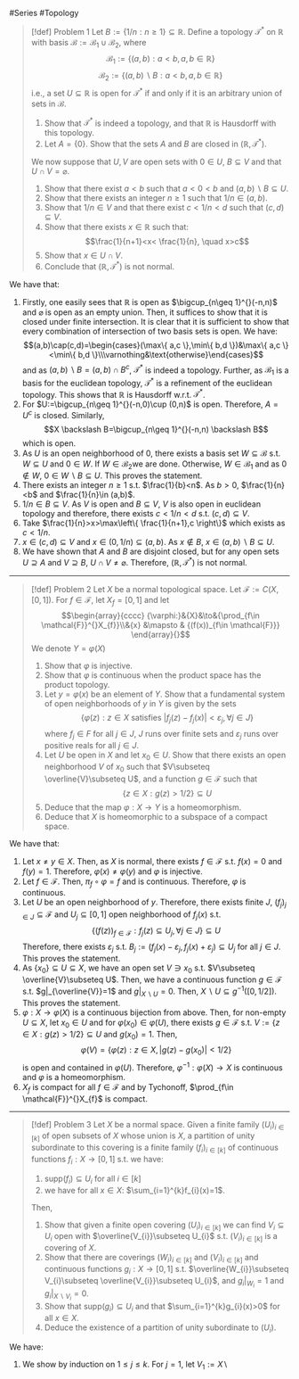 #Series #Topology 

> [!def] Problem 1
> Let $B:=\{ 1 / n:n\geq 1 \}\subseteq \mathbb{R}$. Define a topology $\mathcal{T^{*}}$ on $\mathbb{R}$ with basis $\mathcal{B}:=\mathcal{B}_{1}\cup \mathcal{B}_{2}$, where $$\mathcal{B}_{1}:=\{ (a,b):a<b,a,b\in \mathbb{R} \}$$$$\mathcal{B}_{2}:=\{ (a,b) \backslash B:a<b,a,b\in \mathbb{R} \}$$i.e., a set $U\subseteq \mathbb{R}$ is open for $\mathcal{T^{*}}$ if and only if it is an arbitrary union of sets in $\mathcal{B}$.
> 1. Show that $\mathcal{T}^{*}$ is indeed a topology, and that $\mathbb{R}$ is Hausdorff with this topology.
> 2. Let $A=\{ 0 \}$. Show that the sets $A$ and $B$ are closed in $(\mathbb{R},\mathcal{T}^{*})$.
> 
> We now suppose that $U,V$ are open sets with $0\in U$, $B\subseteq V$ and that $U\cap V=\varnothing$.
> 1. Show that there exist $a<b$ such that $a<0<b$ and $(a,b)\backslash B \subseteq U$.
> 2. Show that there exists an integer $n\geq 1$ such that $1/n\in (a,b)$.
> 3. Show that $1 / n\in V$ and that there exist $c < 1 / n < d$ such that $(c,d)\subseteq V$.
> 4. Show that there exists $x\in \mathbb{R}$ such that: $$\frac{1}{n+1}<x< \frac{1}{n}, \quad x>c$$
> 5. Show that $x\in U\cap V$.
> 6. Conclude that $(\mathbb{R},\mathcal{T^{*}})$ is not normal.

We have that: 
1. Firstly, one easily sees that $\mathbb{R}$ is open as $\bigcup_{n\geq 1}^{}(-n,n)$ and $\varnothing$ is open as an empty union. Then, it suffices to show that it is closed under finite intersection. It is clear that it is sufficient to show that every combination of intersection of two basis sets is open. We have:
	$$(a,b)\cap(c,d)=\begin{cases}(\max\{ a,c \},\min\{ b,d \})&\max\{ a,c \}<\min\{ b,d \}\\\varnothing&\text{otherwise}\end{cases}$$and as $(a,b)\backslash B=(a,b)\cap B^c$, $\mathcal{T}^{*}$ is indeed a topology. Further, as $\mathcal{B}_{1}$ is a basis for the euclidean topology, $\mathcal{T}^{*}$ is a refinement of the euclidean topology. This shows that $\mathbb{R}$ is Hausdorff w.r.t. $\mathcal{T}^{*}$.
2. For $U:=\bigcup_{n\geq 1}^{}(-n,0)\cup (0,n)$ is open. Therefore, $A=U^c$ is closed. Similarly, $$X \backslash B=\bigcup_{n\geq 1}^{}(-n,n) \backslash B$$which is open. 
3. As $U$ is an open neighborhood of $0$, there exists a basis set $W\subseteq \mathcal{B}$ s.t. $W\subseteq U$ and $0\in W$. If $W\in\mathcal{B}_{2}$we are done. Otherwise, $W\in \mathcal{B}_{1}$ and as $0\notin W$, $0\in W \backslash B\subseteq U$. This proves the statement.
4. There exists an integer $n\geq 1$ s.t. $\frac{1}{b}<n$. As $b>0$, $\frac{1}{n}<b$ and $\frac{1}{n}\in (a,b)$.
5. $1/n\in B\subseteq V$. As $V$ is open and $B\subseteq V$, $V$ is also open in euclidean topology and therefore, there exists $c<1/n<d$ s.t. $(c,d)\subseteq V$.
6. Take $\frac{1}{n}>x>\max\left\{   \frac{1}{n+1},c  \right\}$ which exists as $c <1 / n$. 
7. $x\in (c,d)\subseteq V$ and $x\in (0,1 /n)\subseteq(a,b)$. As $x\notin B$, $x\in (a,b)\backslash B\subseteq U$.
8. We have shown that $A$ and $B$ are disjoint closed, but for any open sets $U \supseteq A$ and $V\supseteq B$, $U\cap V\neq \varnothing$. Therefore, $(\mathbb{R},\mathcal{T}^{*})$ is not normal.
---
> [!def] Problem 2
> Let $X$ be a normal topological space. Let $\mathcal{F}:=C(X,[0,1])$. For $f\in \mathcal{F}$, let $X_{f}=[0,1]$ and let $$\begin{array}{cccc} {\varphi:}&{X}&\to&{\prod_{f\in \mathcal{F}}^{}X_{f}}\\&{x} &\mapsto & {(f(x))_{f\in \mathcal{F}}} \end{array}{}$$ We denote $Y=\varphi(X)$
> 1. Show that $\varphi$ is injective. 
> 2. Show that $\varphi$ is continuous when the product space has the product topology. 
> 3. Let $y=\varphi(x)$ be an element of $Y$. Show that a fundamental system of open neighborhoods of $y$ in $Y$ is given by the sets $$\{ \varphi(z):z\in X\text{ satisfies }\left| f_{j}(z)-f_{j}(x) \right| <\varepsilon_{j}, \forall j\in J \}$$where $f_{j}\in F$ for all $j\in J$, $J$ runs over finite sets and $\varepsilon_{j}$ runs over positive reals for all $j\in J$.
> 4. Let $U$ be open in $X$ and let $x_{0}\in U$. Show that there exists an open neighborhood $V$ of $x_{0}$ such that $V\subseteq \overline{V}\subseteq U$, and a function $g\in \mathcal{F}$ such that $$\{ z\in X:g(z)> 1/2 \}\subseteq U$$
> 5. Deduce that the map $\varphi:X\to Y$ is a homeomorphism. 
> 6. Deduce that $X$ is homeomorphic to a subspace of a compact space.

We have that:
1. Let $x\neq y\in X$. Then, as $X$ is normal, there exists $f\in \mathcal{F}$ s.t. $f(x)=0$ and $f(y)=1$. Therefore, $\varphi(x)\neq\varphi(y)$ and $\varphi$ is injective.
2. Let $f\in \mathcal{F}$. Then, $\pi_{f}\circ\varphi=f$ and is continuous. Therefore, $\varphi$ is continuous.
3. Let $U$ be an open neighborhood of $y$. Therefore, there exists finite $J$, $(f_{j})_{j\in J}\subseteq \mathcal{F}$ and $U_{j}\subseteq [0,1]$ open neighborhood of $f_{j}(x)$ s.t. $$\{ (f(z))_{f\in \mathcal{F}}: f_{j}(z)\subseteq U_{j}, \forall j\in J\}\subseteq U$$Therefore, there exists $\varepsilon_{j}$ s.t. $B_{j}:=(f_{j}(x)-\varepsilon_{j},f_{j}(x)+\varepsilon_{j})\subseteq U_{j}$ for all $j\in J$. This proves the statement.
4. As $\{ x_{0} \}\subseteq U\subseteq X$, we have an open set $V\ni x_{0}$ s.t. $V\subseteq \overline{V}\subseteq U$. Then, we have a continuous function $g\in \mathcal{F}$ s.t. $g|_{\overline{V}}=1$ and $g|_{X \backslash U}=0$. Then, $X\backslash U\subseteq g^{-1}([0,1 /2])$. This proves the statement.
5. $\varphi:X\to\varphi(X)$ is a continuous bijection from above. Then, for non-empty $U\subseteq X$, let $x_{0}\in U$ and for $\varphi(x_{0})\in \varphi(U)$, there exists $g\in \mathcal{F}$ s.t. $V:=\{ z\in X:g(z)> 1/2 \}\subseteq U$ and $g(x_{0})=1$. Then, $$\varphi(V)=\{ \varphi(z): z\in X, \left| g(z)-g(x_{0}) \right| < 1/2 \}$$is open and contained in $\varphi(U)$. Therefore, $\varphi ^{-1}:\varphi(X)\to X$ is continuous and $\varphi$ is a homeomorphism.
6. $X_{f}$ is compact for all $f\in \mathcal{F}$ and by Tychonoff, $\prod_{f\in \mathcal{F}}^{}X_{f}$ is compact.
---
> [!def] Problem 3
> Let $X$ be a normal space. Given a finite family $(U_{i})_{i\in[k]}$ of open subsets of $X$ whose union is $X$, a partition of unity subordinate to this covering is a finite family $(f_{i})_{i\in[k]}$ of continuous functions $f_{i}:X\to[0,1]$ s.t. we have:
> 1. $\text{supp}(f_{i})\subseteq U_{i}$ for all $i\in[k]$
> 2. we have for all $x\in X$: $\sum_{i=1}^{k}f_{i}(x)=1$.
> 
> Then, 
> 1. Show that given a finite open covering $(U_{i})_{i\in[k]}$ we can find $V_{i}\subseteq U_{i}$ open with $\overline{V_{i}}\subseteq U_{i}$ s.t. $(V_{i})_{i\in [k]}$ is a covering of $X$.
> 2. Show that there are coverings $(W_{i})_{i\in[k]}$ and $(V_{i})_{i\in [k]}$ and continuous functions $g_{i}:X\to[0,1]$ s.t. $\overline{W_{i}}\subseteq V_{i}\subseteq \overline{V_{i}}\subseteq U_{i}$, and $g_{i}|_{W_{i}}=1$ and $g_{i}|_{X \backslash V_{i}}=0$.
> 3. Show that $\text{supp}(g_{i})\subseteq U_{i}$ and that $\sum_{i=1}^{k}g_{i}(x)>0$ for all $x\in X$.
> 4. Deduce the existence of a partition of unity subordinate to $(U_{i})$.

We have:
1. We show by induction on $1\leq j\leq k$. For $j=1$, let $V_{1}:=X \backslash$